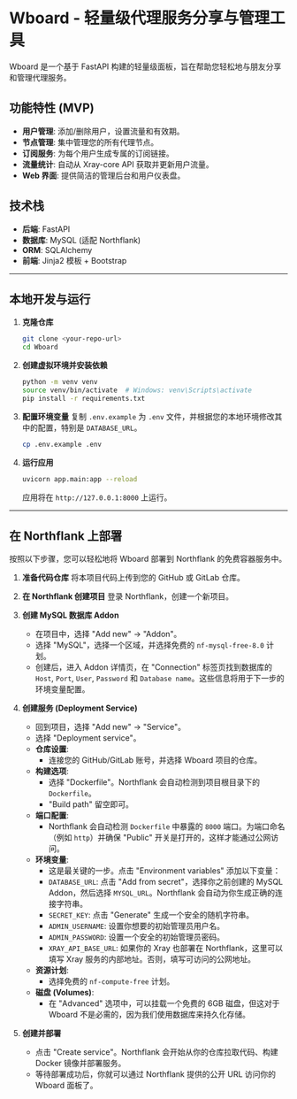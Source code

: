 # Wboard - 轻量级代理服务分享与管理工具

Wboard 是一个基于 FastAPI 构建的轻量级面板，旨在帮助您轻松地与朋友分享和管理代理服务。

## 功能特性 (MVP)

-   **用户管理**: 添加/删除用户，设置流量和有效期。
-   **节点管理**: 集中管理您的所有代理节点。
-   **订阅服务**: 为每个用户生成专属的订阅链接。
-   **流量统计**: 自动从 Xray-core API 获取并更新用户流量。
-   **Web 界面**: 提供简洁的管理后台和用户仪表盘。

## 技术栈

-   **后端**: FastAPI
-   **数据库**: MySQL (适配 Northflank)
-   **ORM**: SQLAlchemy
-   **前端**: Jinja2 模板 + Bootstrap

---

## 本地开发与运行

1.  **克隆仓库**
    ```bash
    git clone <your-repo-url>
    cd Wboard
    ```

2.  **创建虚拟环境并安装依赖**
    ```bash
    python -m venv venv
    source venv/bin/activate  # Windows: venv\Scripts\activate
    pip install -r requirements.txt
    ```

3.  **配置环境变量**
    复制 `.env.example` 为 `.env` 文件，并根据您的本地环境修改其中的配置，特别是 `DATABASE_URL`。
    ```bash
    cp .env.example .env
    ```

4.  **运行应用**
    ```bash
    uvicorn app.main:app --reload
    ```
    应用将在 `http://127.0.0.1:8000` 上运行。

---

## 在 Northflank 上部署

按照以下步骤，您可以轻松地将 Wboard 部署到 Northflank 的免费容器服务中。

1.  **准备代码仓库**
    将本项目代码上传到您的 GitHub 或 GitLab 仓库。

2.  **在 Northflank 创建项目**
    登录 Northflank，创建一个新项目。

3.  **创建 MySQL 数据库 Addon**
    -   在项目中，选择 "Add new" -> "Addon"。
    -   选择 "MySQL"，选择一个区域，并选择免费的 `nf-mysql-free-8.0` 计划。
    -   创建后，进入 Addon 详情页，在 "Connection" 标签页找到数据库的 `Host`, `Port`, `User`, `Password` 和 `Database name`。这些信息将用于下一步的环境变量配置。

4.  **创建服务 (Deployment Service)**
    -   回到项目，选择 "Add new" -> "Service"。
    -   选择 "Deployment service"。
    -   **仓库设置**:
        -   连接您的 GitHub/GitLab 账号，并选择 Wboard 项目的仓库。
    -   **构建选项**:
        -   选择 "Dockerfile"。Northflank 会自动检测到项目根目录下的 `Dockerfile`。
        -   "Build path" 留空即可。
    -   **端口配置**:
        -   Northflank 会自动检测 `Dockerfile` 中暴露的 `8000` 端口。为端口命名（例如 `http`）并确保 "Public" 开关是打开的，这样才能通过公网访问。
    -   **环境变量**:
        -   这是最关键的一步。点击 "Environment variables" 添加以下变量：
        -   `DATABASE_URL`: 点击 "Add from secret"，选择你之前创建的 MySQL Addon，然后选择 `MYSQL_URL`。Northflank 会自动为你生成正确的连接字符串。
        -   `SECRET_KEY`: 点击 "Generate" 生成一个安全的随机字符串。
        -   `ADMIN_USERNAME`: 设置你想要的初始管理员用户名。
        -   `ADMIN_PASSWORD`: 设置一个安全的初始管理员密码。
        -   `XRAY_API_BASE_URL`: 如果你的 Xray 也部署在 Northflank，这里可以填写 Xray 服务的内部地址。否则，填写可访问的公网地址。
    -   **资源计划**:
        -   选择免费的 `nf-compute-free` 计划。
    -   **磁盘 (Volumes)**:
        -   在 "Advanced" 选项中，可以挂载一个免费的 6GB 磁盘，但这对于 Wboard 不是必需的，因为我们使用数据库来持久化存储。

5.  **创建并部署**
    -   点击 "Create service"。Northflank 会开始从你的仓库拉取代码、构建 Docker 镜像并部署服务。
    -   等待部署成功后，你就可以通过 Northflank 提供的公开 URL 访问你的 Wboard 面板了。
